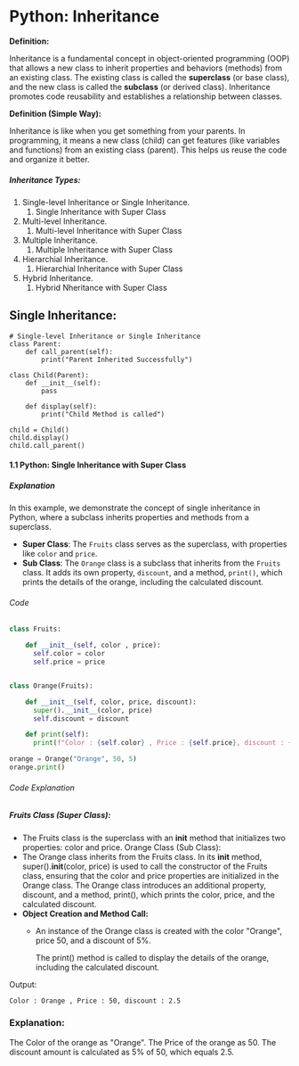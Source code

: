 # Python: Inheritance

**Definition:**

Inheritance is a fundamental concept in object-oriented programming (OOP) that allows a new class to inherit properties and behaviors (methods) from an existing class. The existing class is called the **superclass** (or base class), and the new class is called the **subclass** (or derived class). Inheritance promotes code reusability and establishes a relationship between classes.

**Definition (Simple Way):**

Inheritance is like when you get something from your parents.
In programming, it means a new class (child) can get features (like variables and functions) from an existing class (parent).
This helps us reuse the code and organize it better.

##### Inheritance Types:
1. Single-level Inheritance or Single Inheritance.
   1. Single Inheritance with Super Class
2. Multi-level Inheritance.
   1. Multi-level Inheritance with Super Class
3. Multiple Inheritance.
   1. Multiple Inheritance with Super Class
4. Hierarchial Inheritance.
   1. Hierarchial Inheritance with Super Class
5. Hybrid Inheritance.
   1. Hybrid Nheritance with Super Class

## Single Inheritance:

```
# Single-level Inheritance or Single Inheritance
class Parent:
    def call_parent(self):
        print("Parent Inherited Successfully")

class Child(Parent):
    def __init__(self):
        pass

    def display(self):
        print("Child Method is called")

child = Child()
child.display()
child.call_parent()
```


#### 1.1 Python: Single Inheritance with Super Class

##### Explanation

In this example, we demonstrate the concept of single inheritance in Python, where a subclass inherits properties and methods from a superclass.

- **Super Class**: The `Fruits` class serves as the superclass, with properties like `color` and `price`.
- **Sub Class**: The `Orange` class is a subclass that inherits from the `Fruits` class. It adds its own property, `discount`, and a method, `print()`, which prints the details of the orange, including the calculated discount.

###### Code

```python
class Fruits:

    def __init__(self, color , price):
      self.color = color
      self.price = price


class Orange(Fruits):

    def __init__(self, color, price, discount):
      super().__init__(color, price)
      self.discount = discount

    def print(self):
      print(f"Color : {self.color} , Price : {self.price}, discount : {(self.price * self.discount)/100}")

orange = Orange("Orange", 50, 5)
orange.print()
```

###### Code Explanation

##### Fruits Class (Super Class):

* The Fruits class is the superclass with an **init** method that initializes two properties: color and price.
  Orange Class (Sub Class):
* The Orange class inherits from the Fruits class.
  In its **init** method, super().**init**(color, price) is used to call the constructor of the Fruits class, ensuring that the color and price properties are initialized in the Orange class.
  The Orange class introduces an additional property, discount, and a method, print(), which prints the color, price, and the calculated discount.
* **Object Creation and Method Call:**
  * An instance of the Orange class is created with the color "Orange", price 50, and a discount of 5%.

    The print() method is called to display the details of the orange, including the calculated discount.

Output:

```
Color : Orange , Price : 50, discount : 2.5
```

### Explanation:

The Color of the orange as "Orange".
The Price of the orange as 50.
The discount amount is calculated as 5% of 50, which equals 2.5.
